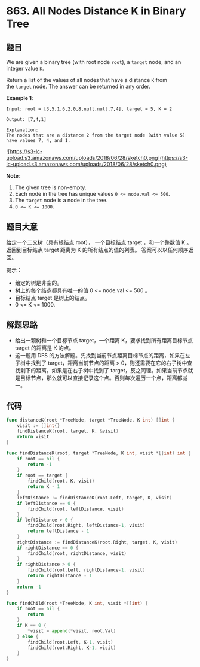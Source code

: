 # 863. All Nodes Distance K in Binary Tree


## 题目

We are given a binary tree (with root node `root`), a `target` node, and an integer value `K`.

Return a list of the values of all nodes that have a distance `K` from the `target` node. The answer can be returned in any order.

**Example 1**:

```
Input: root = [3,5,1,6,2,0,8,null,null,7,4], target = 5, K = 2

Output: [7,4,1]

Explanation: 
The nodes that are a distance 2 from the target node (with value 5)
have values 7, 4, and 1.
```

![https://s3-lc-upload.s3.amazonaws.com/uploads/2018/06/28/sketch0.png](https://s3-lc-upload.s3.amazonaws.com/uploads/2018/06/28/sketch0.png)

**Note**:

1. The given tree is non-empty.
2. Each node in the tree has unique values `0 <= node.val <= 500`.
3. The `target` node is a node in the tree.
4. `0 <= K <= 1000`.

## 题目大意

给定一个二叉树（具有根结点 root）， 一个目标结点 target ，和一个整数值 K 。返回到目标结点 target 距离为 K 的所有结点的值的列表。 答案可以以任何顺序返回。

提示：

- 给定的树是非空的。
- 树上的每个结点都具有唯一的值 0 <= node.val <= 500 。
- 目标结点 target 是树上的结点。
- 0 <= K <= 1000.


## 解题思路

- 给出一颗树和一个目标节点 target，一个距离 K，要求找到所有距离目标节点 target 的距离是 K 的点。
- 这一题用 DFS 的方法解题。先找到当前节点距离目标节点的距离，如果在左子树中找到了 target，距离当前节点的距离 > 0，则还需要在它的右子树中查找剩下的距离。如果是在右子树中找到了 target，反之同理。如果当前节点就是目标节点，那么就可以直接记录这个点。否则每次遍历一个点，距离都减一。

## 代码

```go
func distanceK(root *TreeNode, target *TreeNode, K int) []int {
	visit := []int{}
	findDistanceK(root, target, K, &visit)
	return visit
}

func findDistanceK(root, target *TreeNode, K int, visit *[]int) int {
	if root == nil {
		return -1
	}
	if root == target {
		findChild(root, K, visit)
		return K - 1
	}
	leftDistance := findDistanceK(root.Left, target, K, visit)
	if leftDistance == 0 {
		findChild(root, leftDistance, visit)
	}
	if leftDistance > 0 {
		findChild(root.Right, leftDistance-1, visit)
		return leftDistance - 1
	}
	rightDistance := findDistanceK(root.Right, target, K, visit)
	if rightDistance == 0 {
		findChild(root, rightDistance, visit)
	}
	if rightDistance > 0 {
		findChild(root.Left, rightDistance-1, visit)
		return rightDistance - 1
	}
	return -1
}

func findChild(root *TreeNode, K int, visit *[]int) {
	if root == nil {
		return
	}
	if K == 0 {
		*visit = append(*visit, root.Val)
	} else {
		findChild(root.Left, K-1, visit)
		findChild(root.Right, K-1, visit)
	}
}
```